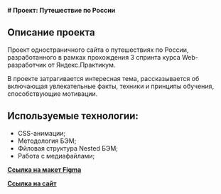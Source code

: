 **# Проект: Путешествие по России**

## Описание проекта
Проект одностраничного сайта  о путешествиях по России, разработанного в рамках прохождения 3 спринта курса Web-разработчик от Яндекс.Практикум.

В проекте затрагивается интересная тема, рассказывается об включающая увлекательные факты, техники и принципы обучения, способствующие мотивации.

## Используемые технологии:
- CSS-анимации;
- Методология БЭМ;
- Фйловая структура Nested БЭМ;
- Работа с медиафайлами;



[**Ссылка на макет Figma**](https://www.figma.com/file/5S2WSbEFL6awjVWJ0NWL8Q/Sprint-3_-Russia-_-desktop-mobile?node-id=28503%3A0)


[**Ссылка на сайт**](https://anniefarafonova.github.io/russian-travel/)

